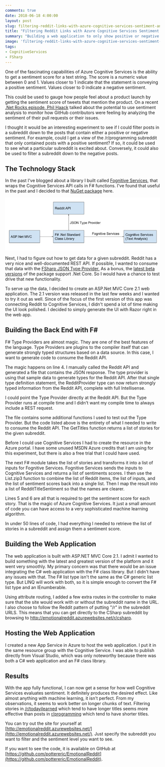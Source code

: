 ```yaml
---
comments: true
date: 2018-06-18 4:00:00
layout: post
slug: filtering-reddit-links-with-azure-cognitive-services-sentiment-analysis
title: "Filtering Reddit Links with Azure Cognitive Services Sentiment Analysis"
summary: "Building a web application to only show positive or negative stories from a subreddit."
image: 'filtering-reddit-links-with-azure-cognitive-services-sentiment-analysis\lead.png' 
tags:
- CognitiveServices
- FSharp
---
```


One of the fascinating capabilities of Azure Cognitive Services is the ability to get a sentiment score for a text string. The score is a numeric value between 0 and 1. Values closer to 1 indicate that the statement is conveying a positive sentiment. Values closer to 0 indicate a negative sentiment. 

This could be used to gauge how people feel about a product launch by getting the sentiment score of tweets that mention the product. On a recent [.Net Rocks episode, Phil Haack](https://www.dotnetrocks.com/?show=1553) talked about the potential to use sentiment analysis to monitor how GitHub contributors were feeling by analyzing the sentiment of their pull requests or their issues.

I thought it would be an interesting experiment to see if I could filter posts in a subreddit down to the posts that contain either a positive or negative sentiment. For example, could I get a view of the /r/programming subreddit that only contained posts with a positive sentiment? If so, it could be used to see what a particular subreddit is excited about. Conversely, it could also be used to filter a subreddit down to the negative posts. 

## The Technology Stack ##

In the past I've blogged about a library I built called [Fognitive Services](http://humbletoolsmith.com/2018/03/22/F-and-Cognitive-Services/), that wraps the Cognitive Services API calls in F# functions. I've found that useful in the past and I decided to that [NuGet package](https://www.nuget.org/packages/FognitiveServices.Text/) here. 


[![](/img/posts/filtering-reddit-links-with-azure-cognitive-services-sentiment-analysis/body.jpg)](/img/posts/filtering-reddit-links-with-azure-cognitive-services-sentiment-analysis/body.jpg)


Next, I had to figure out how to get data for a given subreddit. Reddit has a very nice and well-documented REST API. If possible, I wanted to consume that data with the [FSharp JSON Type Provider.](http://fsharp.github.io/FSharp.Data/library/JsonProvider.html) As a bonus, the [latest beta versions](https://www.nuget.org/packages/FSharp.Data/3.0.0-beta3) of the package support .Net Core. So I would have a chance to test drive that new functionality. 

To serve up the data, I decided to create an ASP.Net MVC Core 2.1 web application. The 2.1 version was released in the last few weeks and I wanted to try it out as well. Since of the focus of the first version of this app was connecting Reddit to Cognitive Services, I didn't spend a lot of time making the UI look polished. I decided to simply generate the UI with Razor right in the web app.

## Building the Back End with F# ##

F# Type Providers are almost magic. They are one of the best features of the language. Type Providers are plugins to the compiler itself that can generate strongly typed structures based on a data source. In this case, I want to generate code to consume the Reddit API.

<script src="https://gist.github.com/pottereric/dabe429063e914a9ba576fd650063989.js"></script>


The magic happens on line 4. I manually called the Reddit API and generated a file that contains the JSON response. The type provider is using that sample data to generate types for the Reddit API. After that single type definition statement, the RedditProvider type can now return strongly typed information from the Reddit API, complete with full Intellisense.

I could point the Type Provider directly at the Reddit API. But the Type Provider runs at compile time and I didn't want my compile time to always include a REST request.

The file contains some additional functions I used to test out the Type Provider. But the code listed above is the entirety of what I needed to write to consume the Reddit API. The GetTitles function returns a list of stories for the given subreddit.

Before I could use Cognitive Services I had to create the resource in the Azure portal. I have some unused MSDN Azure credits that I am using for this experiment, but there is also a free trial that I could have used.

The next F# module takes the list of stories and transforms it into a list of inputs for Fognitive Services. Fognitive Services sends the inputs to Cognitive Services and returns a list of sentiments scores. I then use the List.zip3 function to combine the list of Reddit items, the list of inputs, and the list of sentiment scores back into a single list. Then I map the result into a list of RedditTitleSentiment so that the names are clearer. 

<script src="https://gist.github.com/pottereric/22985b5e1aa5b0708ab7ac4b8758e8be.js"></script>

Lines 5 and 6 are all that is required to get the sentiment score for each story. That is the magic of Azure Cognitive Services. It just a small amount of code you can have access to a very sophisticated machine learning algorithm. 

In under 50 lines of code, I had everything I needed to retrieve the list of stories in a subreddit and assign them a sentiment score. 

## Building the Web Application ##

The web application is built with ASP.NET MVC Core 2.1. I admit I wanted to build something with the latest and greatest version of the platform and it went very smoothly. My primary concern was that there would be an issue integrating the C# web application with the F# class library. But I didn't have any issues with that. The F# list type isn't the same as the C# generic list type. But LINQ will work with both, so it is simple enough to convert the F# list type and an IEnumberable. 

Using attribute routing, I added a few extra routes in the controller to make sure that the site would work with or without the subreddit name in the URL. I also choose to follow the Reddit pattern of putting "/r" in the subreddit URLS. This means that you can get directly to the CSharp subreddit by browsing to http://emotionalreddit.azurewebsites.net/r/csharp. 

## Hosting the Web Application ##

I created a new App Service in Azure to host the web application. I put it in the same resource group with the Cognitive Service. I was able to publish directly from Visual Studio, which was only noteworthy because there was both a C# web application and an F# class library.

## Results ##

With the app fully functional, I can now get a sense for how well Cognitive Services evaluates sentiment. It definitely produces the desired effect. Like almost anything with machine learning, it isn't perfect. From my observations, it seems to work better on longer chunks of text. Filtering stories in [/r/todayilearned](http://emotionalreddit.azurewebsites.net/r/todayilearned) which tend to have longer titles seems more effective than posts in [r/programming](https://www.reddit.com/r/programming/) which tend to have shorter titles. 

You can try out the site for yourself at [http://emotionalreddit.azurewebsites.net/](http://emotionalreddit.azurewebsites.net/). Just specify the subreddit you want to filter and the sentiment level you want to see. 

If you want to see the code, it is available on GitHub at [https://github.com/pottereric/EmotionalReddit](https://github.com/pottereric/EmotionalReddit). 






